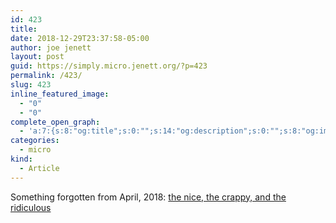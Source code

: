```yaml
---
id: 423
title: 
date: 2018-12-29T23:37:58-05:00
author: joe jenett
layout: post
guid: https://simply.micro.jenett.org/?p=423
permalink: /423/
slug: 423
inline_featured_image:
  - "0"
  - "0"
complete_open_graph:
  - 'a:7:{s:8:"og:title";s:0:"";s:14:"og:description";s:0:"";s:8:"og:image";s:0:"";s:7:"og:type";s:0:"";s:12:"twitter:card";s:7:"summary";s:19:"twitter:description";s:0:"";s:15:"twitter:creator";s:0:"";}'
categories:
  - micro
kind:
  - Article
---
```

Something forgotten from April, 2018: [the nice, the crappy, and the ridiculous](https://simply.personal.jenett.org/the_nice_the_crappy_and_the_ridiculous/ "jenett. simply. personal")